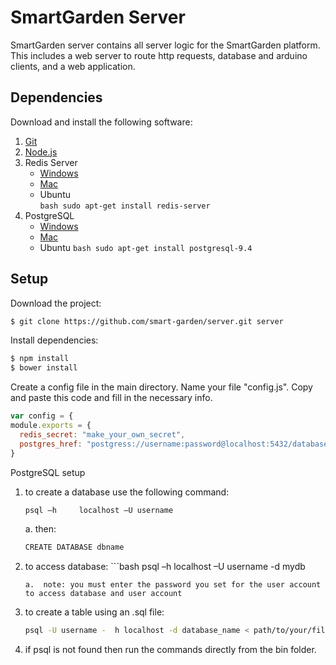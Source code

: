 # SmartGarden Server

SmartGarden server contains all server logic for the SmartGarden platform. This includes a web server to route http requests, database and arduino clients, and a web application.

## Dependencies

Download and install the following software:

1. [Git](https://git-scm.com/downloads)
2. [Node.js](https://nodejs.org/en/download/)
3. Redis Server
    - [Windows](https://github.com/MSOpenTech/redis/releases/tag/win-2.8.2400)
    - [Mac](http://redis.io/download)
    - Ubuntu           
            ```bash
            sudo apt-get install redis-server
            ```
4.  PostgreSQL
	- [Windows](https://www.postgresql.org/download/windows/)
	- [Mac](https://www.postgresql.org/download/macosx/)
	- Ubuntu
			```bash
			sudo apt-get install postgresql-9.4
			```

## Setup

Download the project:

```bash
$ git clone https://github.com/smart-garden/server.git server
```

Install dependencies:

```bash
$ npm install
$ bower install
```

Create a config file in the main directory. Name your file "config.js".
Copy and paste this code and fill in the necessary info.

```javascript
var config = {
module.exports = {
  redis_secret: "make_your_own_secret",
  postgres_href: "postgress://username:password@localhost:5432/database_name"
}
```
PostgreSQL setup
1.	to create a database use the following command:
	```bash
	psql –h 	localhost –U username
	```
	a.	then:
	```bash
	CREATE DATABASE dbname
	```
2.	to access database: ```bash
	psql –h localhost –U username -d mydb
	```
	a.	note: you must enter the password you set for the user account to access database and user account
3.	to create a table using an .sql file:
	```bash
	psql -U username -	h localhost -d database_name < path/to/your/file.sql
	```
4. if psql is not found then run the commands directly		   from  the bin folder.
